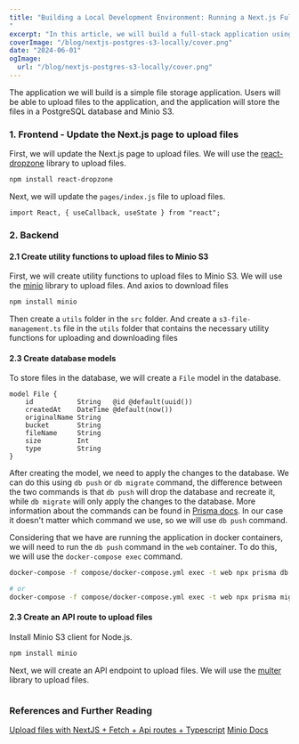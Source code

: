 ```yaml
---
title: "Building a Local Development Environment: Running a Next.js Full-Stack Application with PostgreSQL and Minio S3 Using Docker-Compose: Building the App
"
excerpt: "In this article, we will build a full-stack application using Next.js, PostgreSQL, and Minio S3."
coverImage: "/blog/nextjs-postgres-s3-locally/cover.png"
date: "2024-06-01"
ogImage:
  url: "/blog/nextjs-postgres-s3-locally/cover.png"
---
```


The application we will build is a simple file storage application. Users will be able to upload files to the application, and the application will store the files in a PostgreSQL database and Minio S3.

### 1. Frontend - Update the Next.js page to upload files

First, we will update the Next.js page to upload files. We will use the [react-dropzone](https://react-dropzone.js.org/) library to upload files.

```bash
npm install react-dropzone
```

Next, we will update the `pages/index.js` file to upload files.

```tsx
import React, { useCallback, useState } from "react";
```

### 2. Backend

#### 2.1 Create utility functions to upload files to Minio S3

First, we will create utility functions to upload files to Minio S3. We will use the [minio](https://www.npmjs.com/package/minio) library to upload files. And axios to download files

```bash
npm install minio
```

Then create a `utils` folder in the `src` folder. And create a `s3-file-management.ts` file in the `utils` folder that contains the necessary utility functions for uploading and downloading files

#### 2.3 Create database models

To store files in the database, we will create a `File` model in the database.

```prisma
model File {
    id           String   @id @default(uuid())
    createdAt    DateTime @default(now())
    originalName String
    bucket       String
    fileName     String
    size         Int
    type         String
}
```

After creating the model, we need to apply the changes to the database. We can do this using `db push` or `db migrate` command, the difference between the two commands is that `db push` will drop the database and recreate it, while `db migrate` will only apply the changes to the database. More information about the commands can be found in [Prisma docs](https://www.prisma.io/docs/orm/prisma-migrate/workflows/prototyping-your-schema#choosing-db-push-or-prisma-migrate). In our case it doesn't matter which command we use, so we will use `db push` command.

Considering that we have are running the application in docker containers, we will need to run the `db push` command in the `web` container. To do this, we will use the `docker-compose exec` command.

```bash
docker-compose -f compose/docker-compose.yml exec -t web npx prisma db push

# or
docker-compose -f compose/docker-compose.yml exec -t web npx prisma migrate dev --name init
```

#### 2.3 Create an API route to upload files

Install Minio S3 client for Node.js.

```bash
npm install minio
```

Next, we will create an API endpoint to upload files. We will use the [multer](https://www.npmjs.com/package/multer) library to upload files.

```

```

### References and Further Reading

[Upload files with NextJS + Fetch + Api routes + Typescript](https://devpress.csdn.net/react/62eb6bd020df032da732b2ea.html)
[Minio Docs](https://docs.min.io/docs/javascript-client-api-reference.html)
